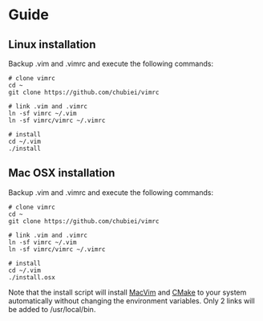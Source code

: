 Guide
=====

Linux installation
------------------

Backup .vim and .vimrc and execute the following commands:

    # clone vimrc
    cd ~
    git clone https://github.com/chubiei/vimrc
   
    # link .vim and .vimrc
    ln -sf vimrc ~/.vim
    ln -sf vimrc/vimrc ~/.vimrc
   
    # install
    cd ~/.vim
    ./install
    
Mac OSX installation
--------------------

Backup .vim and .vimrc and execute the following commands:

    # clone vimrc
    cd ~
    git clone https://github.com/chubiei/vimrc
   
    # link .vim and .vimrc
    ln -sf vimrc ~/.vim
    ln -sf vimrc/vimrc ~/.vimrc
   
    # install
    cd ~/.vim
    ./install.osx

Note that the install script will install [MacVim](https://github.com/macvim-dev/macvim/releases) and [CMake](https://cmake.org) to your system automatically without changing the environment variables. Only 2 links will be added to /usr/local/bin.


